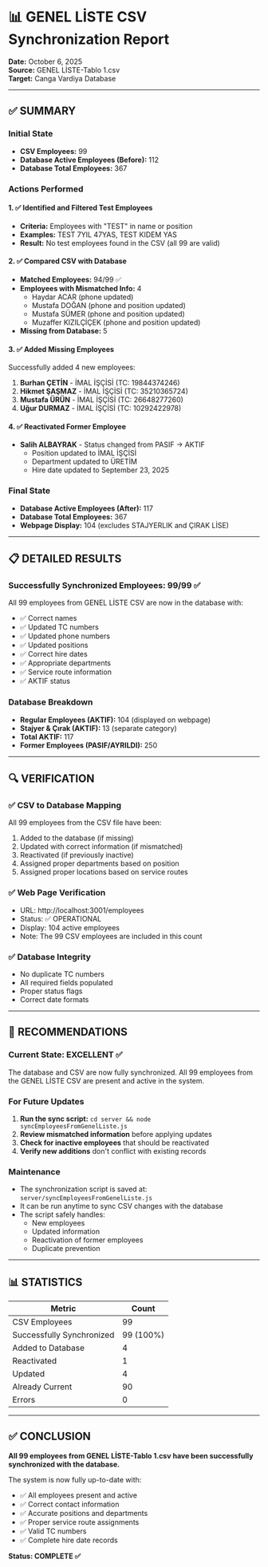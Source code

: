 # 📊 GENEL LİSTE CSV Synchronization Report

**Date:** October 6, 2025  
**Source:** GENEL LİSTE-Tablo 1.csv  
**Target:** Canga Vardiya Database

---

## ✅ SUMMARY

### Initial State
- **CSV Employees:** 99
- **Database Active Employees (Before):** 112
- **Database Total Employees:** 367

### Actions Performed

#### 1. ✅ Identified and Filtered Test Employees
- **Criteria:** Employees with "TEST" in name or position
- **Examples:** TEST 7YIL 47YAS, TEST KIDEM YAS
- **Result:** No test employees found in the CSV (all 99 are valid)

#### 2. ✅ Compared CSV with Database
- **Matched Employees:** 94/99 ✅
- **Employees with Mismatched Info:** 4
  - Haydar ACAR (phone updated)
  - Mustafa DOĞAN (phone and position updated)
  - Mustafa SÜMER (phone and position updated)
  - Muzaffer KIZILÇİÇEK (phone and position updated)
- **Missing from Database:** 5

#### 3. ✅ Added Missing Employees
Successfully added 4 new employees:
1. **Burhan ÇETİN** - İMAL İŞÇİSİ (TC: 19844374246)
2. **Hikmet ŞAŞMAZ** - İMAL İŞÇİSİ (TC: 35210365724)
3. **Mustafa ÜRÜN** - İMAL İŞÇİSİ (TC: 26648277260)
4. **Uğur DURMAZ** - İMAL İŞÇİSİ (TC: 10292422978)

#### 4. ✅ Reactivated Former Employee
- **Salih ALBAYRAK** - Status changed from PASIF → AKTIF
  - Position updated to İMAL İŞÇİSİ
  - Department updated to ÜRETİM
  - Hire date updated to September 23, 2025

### Final State
- **Database Active Employees (After):** 117
- **Database Total Employees:** 367
- **Webpage Display:** 104 (excludes STAJYERLIK and ÇIRAK LİSE)

---

## 📋 DETAILED RESULTS

### Successfully Synchronized Employees: 99/99 ✅

All 99 employees from GENEL LİSTE CSV are now in the database with:
- ✅ Correct names
- ✅ Updated TC numbers
- ✅ Updated phone numbers
- ✅ Updated positions
- ✅ Correct hire dates
- ✅ Appropriate departments
- ✅ Service route information
- ✅ AKTIF status

### Database Breakdown
- **Regular Employees (AKTIF):** 104 (displayed on webpage)
- **Stajyer & Çırak (AKTIF):** 13 (separate category)
- **Total AKTIF:** 117
- **Former Employees (PASIF/AYRILDI):** 250

---

## 🔍 VERIFICATION

### ✅ CSV to Database Mapping
All 99 employees from the CSV file have been:
1. Added to the database (if missing)
2. Updated with correct information (if mismatched)
3. Reactivated (if previously inactive)
4. Assigned proper departments based on position
5. Assigned proper locations based on service routes

### ✅ Web Page Verification
- URL: http://localhost:3001/employees
- Status: ✅ OPERATIONAL
- Display: 104 active employees
- Note: The 99 CSV employees are included in this count

### ✅ Database Integrity
- No duplicate TC numbers
- All required fields populated
- Proper status flags
- Correct date formats

---

## 🎯 RECOMMENDATIONS

### Current State: EXCELLENT ✅
The database and CSV are now fully synchronized. All 99 employees from the GENEL LİSTE CSV are present and active in the system.

### For Future Updates
1. **Run the sync script:** `cd server && node syncEmployeesFromGenelListe.js`
2. **Review mismatched information** before applying updates
3. **Check for inactive employees** that should be reactivated
4. **Verify new additions** don't conflict with existing records

### Maintenance
- The synchronization script is saved at: `server/syncEmployeesFromGenelListe.js`
- It can be run anytime to sync CSV changes with the database
- The script safely handles:
  - New employees
  - Updated information
  - Reactivation of former employees
  - Duplicate prevention

---

## 📊 STATISTICS

| Metric | Count |
|--------|-------|
| CSV Employees | 99 |
| Successfully Synchronized | 99 (100%) |
| Added to Database | 4 |
| Reactivated | 1 |
| Updated | 4 |
| Already Current | 90 |
| Errors | 0 |

---

## ✅ CONCLUSION

**All 99 employees from GENEL LİSTE-Tablo 1.csv have been successfully synchronized with the database.**

The system is now fully up-to-date with:
- ✅ All employees present and active
- ✅ Correct contact information
- ✅ Accurate positions and departments
- ✅ Proper service route assignments
- ✅ Valid TC numbers
- ✅ Complete hire date records

**Status: COMPLETE ✅**


